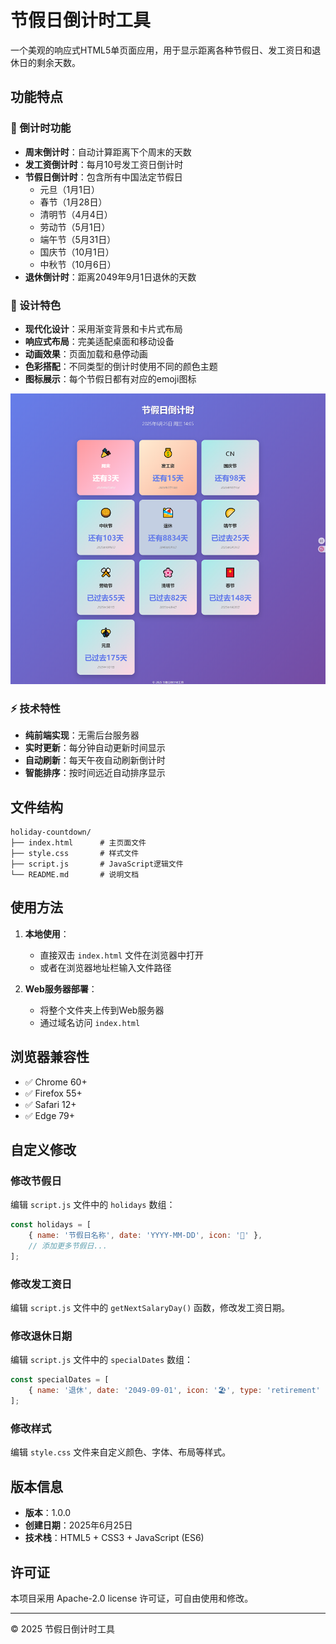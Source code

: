# 节假日倒计时工具

一个美观的响应式HTML5单页面应用，用于显示距离各种节假日、发工资日和退休日的剩余天数。

## 功能特点

### 📅 倒计时功能
- **周末倒计时**：自动计算距离下个周末的天数
- **发工资倒计时**：每月10号发工资日倒计时
- **节假日倒计时**：包含所有中国法定节假日
  - 元旦（1月1日）
  - 春节（1月28日）
  - 清明节（4月4日）
  - 劳动节（5月1日）
  - 端午节（5月31日）
  - 国庆节（10月1日）
  - 中秋节（10月6日）
- **退休倒计时**：距离2049年9月1日退休的天数

### 🎨 设计特色
- **现代化设计**：采用渐变背景和卡片式布局
- **响应式布局**：完美适配桌面和移动设备
- **动画效果**：页面加载和悬停动画
- **色彩搭配**：不同类型的倒计时使用不同的颜色主题
- **图标展示**：每个节假日都有对应的emoji图标

![](interface.png)

### ⚡ 技术特性
- **纯前端实现**：无需后台服务器
- **实时更新**：每分钟自动更新时间显示
- **自动刷新**：每天午夜自动刷新倒计时
- **智能排序**：按时间远近自动排序显示

## 文件结构

```
holiday-countdown/
├── index.html      # 主页面文件
├── style.css       # 样式文件
├── script.js       # JavaScript逻辑文件
└── README.md       # 说明文档
```

## 使用方法

1. **本地使用**：
   - 直接双击 `index.html` 文件在浏览器中打开
   - 或者在浏览器地址栏输入文件路径

2. **Web服务器部署**：
   - 将整个文件夹上传到Web服务器
   - 通过域名访问 `index.html`

## 浏览器兼容性

- ✅ Chrome 60+
- ✅ Firefox 55+
- ✅ Safari 12+
- ✅ Edge 79+

## 自定义修改

### 修改节假日
编辑 `script.js` 文件中的 `holidays` 数组：

```javascript
const holidays = [
    { name: '节假日名称', date: 'YYYY-MM-DD', icon: '🎊' },
    // 添加更多节假日...
];
```

### 修改发工资日
编辑 `script.js` 文件中的 `getNextSalaryDay()` 函数，修改发工资日期。

### 修改退休日期
编辑 `script.js` 文件中的 `specialDates` 数组：

```javascript
const specialDates = [
    { name: '退休', date: '2049-09-01', icon: '🏖️', type: 'retirement' }
];
```

### 修改样式
编辑 `style.css` 文件来自定义颜色、字体、布局等样式。

## 版本信息

- **版本**：1.0.0
- **创建日期**：2025年6月25日
- **技术栈**：HTML5 + CSS3 + JavaScript (ES6)

## 许可证

本项目采用 Apache-2.0 license 许可证，可自由使用和修改。

---

© 2025 节假日倒计时工具

